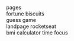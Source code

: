 <style>
    a{
        text-decoration:none;
    }
</style>

<a href="https://marcioparaujo.github.io/rocketseat-challenges/">pages</a><br>
<a href="https://marcioparaujo.github.io/rocketseat-challenges/biscoito-da-sorte/">fortune biscuits</a><br>
<a href="https://marcioparaujo.github.io/rocketseat-challenges/javascriptDOM/guess-game/">guess game</a><br>
<a href="https://marcioparaujo.github.io/rocketseat-challenges/landpage-rocket/">landpage rocketseat</a><br>
<a href="https://marcioparaujo.github.io/rocketseat-challenges/imc">bmi calculator</a>
<a href="https://marcioparaujo.github.io/rocketseat-challenges/time-focus">time focus</a>




